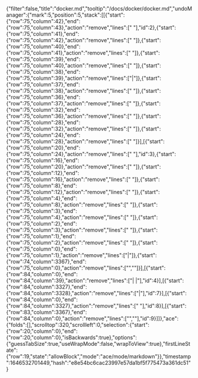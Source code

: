 {"filter":false,"title":"docker.md","tooltip":"/docs/docker/docker.md","undoManager":{"mark":5,"position":5,"stack":[[{"start":{"row":75,"column":42},"end":{"row":75,"column":43},"action":"remove","lines":[" "],"id":2},{"start":{"row":75,"column":41},"end":{"row":75,"column":42},"action":"remove","lines":[" "]},{"start":{"row":75,"column":40},"end":{"row":75,"column":41},"action":"remove","lines":[" "]},{"start":{"row":75,"column":39},"end":{"row":75,"column":40},"action":"remove","lines":[" "]},{"start":{"row":75,"column":38},"end":{"row":75,"column":39},"action":"remove","lines":["|"]},{"start":{"row":75,"column":37},"end":{"row":75,"column":38},"action":"remove","lines":[" "]},{"start":{"row":75,"column":36},"end":{"row":75,"column":37},"action":"remove","lines":[" "]},{"start":{"row":75,"column":32},"end":{"row":75,"column":36},"action":"remove","lines":["    "]},{"start":{"row":75,"column":28},"end":{"row":75,"column":32},"action":"remove","lines":["    "]},{"start":{"row":75,"column":24},"end":{"row":75,"column":28},"action":"remove","lines":["    "]}],[{"start":{"row":75,"column":20},"end":{"row":75,"column":24},"action":"remove","lines":["    "],"id":3},{"start":{"row":75,"column":16},"end":{"row":75,"column":20},"action":"remove","lines":["    "]},{"start":{"row":75,"column":12},"end":{"row":75,"column":16},"action":"remove","lines":["    "]},{"start":{"row":75,"column":8},"end":{"row":75,"column":12},"action":"remove","lines":["    "]},{"start":{"row":75,"column":4},"end":{"row":75,"column":8},"action":"remove","lines":["    "]},{"start":{"row":75,"column":3},"end":{"row":75,"column":4},"action":"remove","lines":[" "]},{"start":{"row":75,"column":2},"end":{"row":75,"column":3},"action":"remove","lines":[" "]},{"start":{"row":75,"column":1},"end":{"row":75,"column":2},"action":"remove","lines":[" "]},{"start":{"row":75,"column":0},"end":{"row":75,"column":1},"action":"remove","lines":["|"]},{"start":{"row":74,"column":3367},"end":{"row":75,"column":0},"action":"remove","lines":["",""]}],[{"start":{"row":84,"column":0},"end":{"row":84,"column":39},"action":"remove","lines":["|                                     |"],"id":4}],[{"start":{"row":84,"column":3327},"end":{"row":84,"column":3328},"action":"remove","lines":["|"],"id":7}],[{"start":{"row":84,"column":0},"end":{"row":84,"column":3327},"action":"remove","lines":["                                                                                                                                                                                                                                                                                                                                                                                                                                                                                                                                                                                                                                                                                                                                                                                                                                                                                                                                                                                                                                                                                                                                                                                                                                                                                                                                                                                                                                                                                                                                                                                                                                                                                                                                                                                                                                                                                                                                                                                                                                                                                                                                                                                                                                                                                                                                                                                                                                                                                                                                                                                                                                                                                                                                                                                                                                                                                                                                                                                                                                                                                                                                                                                                                                                                                                                                                                                                                                                               "],"id":8}],[{"start":{"row":83,"column":3367},"end":{"row":84,"column":0},"action":"remove","lines":["",""],"id":9}]]},"ace":{"folds":[],"scrolltop":320,"scrollleft":0,"selection":{"start":{"row":20,"column":0},"end":{"row":20,"column":0},"isBackwards":true},"options":{"guessTabSize":true,"useWrapMode":false,"wrapToView":true},"firstLineState":{"row":19,"state":"allowBlock","mode":"ace/mode/markdown"}},"timestamp":1646532701449,"hash":"e8e54bc6cac23997e57da1bf5f775473a361dc51"}